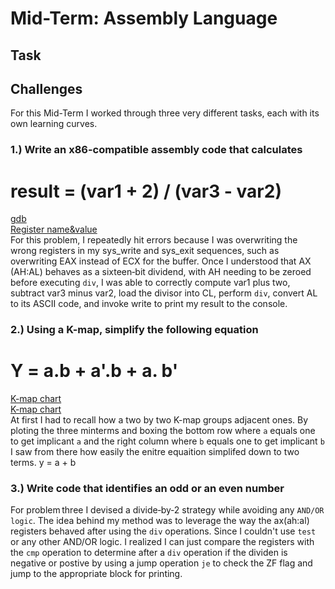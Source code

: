 # Mid-Term: Assembly Language

## Task

## Challenges
For this Mid-Term I worked through three very different tasks, each with its own learning
curves. 



###  1.) Write an x86-compatible assembly code that calculates
# result = (var1 + 2) / (var3 - var2)
[gdb](docs/register.png)  
[Register name&value](docs/register_graphic.jpg)  
For this problem, I repeatedly hit errors because I was overwriting the wrong registers 
in my sys_write and sys_exit sequences, such as overwriting EAX instead of ECX for the 
buffer. Once I understood that AX (AH:AL) behaves as a sixteen‑bit dividend, with AH 
needing to be zeroed before executing `div`, I was able to correctly compute var1 plus two,
subtract var3 minus var2, load the divisor into CL, perform `div`, convert AL to its ASCII 
code, and invoke write to print my result to the console.

### 2.) Using a K-map, simplify the following equation
# Y = a.b + a'.b + a. b'
[K-map chart](docs/k_map_solution.jpg)  
[K-map chart](docs/k-map.png)  
At first I had to recall how a two by two K-map groups adjacent ones. By ploting the three
minterms and boxing the bottom row where `a` equals one to get implicant `a` and the right 
column where `b` equals one to get implicant `b` I saw from there how easily the enitre
equaition simplifed down to two terms. y = a + b


### 3.) Write code that identifies an odd or an even number
For problem three I devised a divide‑by‑2 strategy while avoiding any `AND/OR logic`. 
The idea behind my method was to leverage the way the ax(ah:al) registers behaved after 
using the `div` operations. Since I couldn't use `test` or any other AND/OR logic. I realized
I can just compare the registers with the `cmp` operation to determine after a `div` 
operation if the dividen is negative or postive by using a jump operation `je` to check 
the ZF flag and jump to the appropriate block for printing. 
